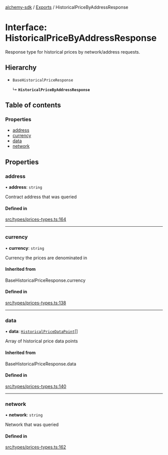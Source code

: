 [alchemy-sdk](../README.md) / [Exports](../modules.md) / HistoricalPriceByAddressResponse

# Interface: HistoricalPriceByAddressResponse

Response type for historical prices by network/address requests.

## Hierarchy

- `BaseHistoricalPriceResponse`

  ↳ **`HistoricalPriceByAddressResponse`**

## Table of contents

### Properties

- [address](HistoricalPriceByAddressResponse.md#address)
- [currency](HistoricalPriceByAddressResponse.md#currency)
- [data](HistoricalPriceByAddressResponse.md#data)
- [network](HistoricalPriceByAddressResponse.md#network)

## Properties

### address

• **address**: `string`

Contract address that was queried

#### Defined in

[src/types/prices-types.ts:164](https://github.com/alchemyplatform/alchemy-sdk-js/blob/fb68bb4a/src/types/prices-types.ts#L164)

___

### currency

• **currency**: `string`

Currency the prices are denominated in

#### Inherited from

BaseHistoricalPriceResponse.currency

#### Defined in

[src/types/prices-types.ts:138](https://github.com/alchemyplatform/alchemy-sdk-js/blob/fb68bb4a/src/types/prices-types.ts#L138)

___

### data

• **data**: [`HistoricalPriceDataPoint`](HistoricalPriceDataPoint.md)[]

Array of historical price data points

#### Inherited from

BaseHistoricalPriceResponse.data

#### Defined in

[src/types/prices-types.ts:140](https://github.com/alchemyplatform/alchemy-sdk-js/blob/fb68bb4a/src/types/prices-types.ts#L140)

___

### network

• **network**: `string`

Network that was queried

#### Defined in

[src/types/prices-types.ts:162](https://github.com/alchemyplatform/alchemy-sdk-js/blob/fb68bb4a/src/types/prices-types.ts#L162)
